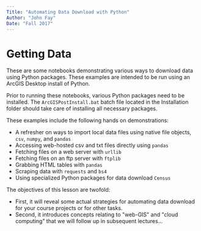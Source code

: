 ```yaml
---
Title: "Automating Data Download with Python"
Author: "John Fay"
Date: "Fall 2017"
---
```


# Getting Data

These are some notebooks demonstrating various ways to download data using Python packages. These examples are intended to be run using an ArcGIS Desktop install of Python.



Prior to running these notebooks, various Python packages need to be installed. The `ArcGISPostInstall.bat` batch file located in the Installation folder should take care of installing all necessary packages. 



These examples include the following hands on demonstrations:

* A refresher on ways to import local data files using native file objects,  `csv`, `numpy`, and `pandas`
* Accessing web-hosted csv and txt files directly using `pandas`
* Fetching files on a web server with `urllib`
* Fetching files on an ftp server with `ftplib`
* Grabbing HTML tables with `pandas`
* Scraping data with `requests` and `bs4`
* Using specialized Python packages for data download `Census`




The objectives of this lesson are twofold:

* First, it will reveal some actual strategies for automating data download for your course projects or for other tasks. 
* Second, it introduces concepts relating to "web-GIS" and "cloud computing" that we will follow up in subsequent lectures...

